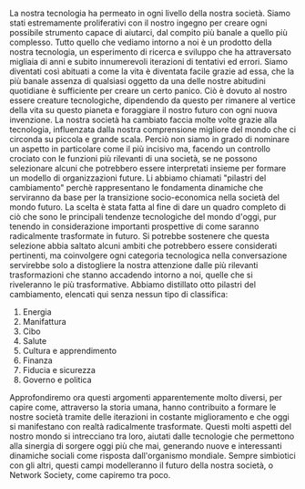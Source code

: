La nostra tecnologia ha permeato in ogni livello della nostra società. Siamo stati estremamente proliferativi con il nostro ingegno per creare ogni possibile strumento capace di aiutarci, dal compito più banale a quello più complesso. Tutto quello che vediamo intorno a noi è un prodotto della nostra tecnologia, un esperimento di ricerca e sviluppo che ha attraversato migliaia di anni e subito innumerevoli iterazioni di tentativi ed errori. Siamo diventati così abituati a come la vita è diventata facile grazie ad essa, che la più banale assenza di qualsiasi oggetto da una delle nostre abitudini quotidiane è sufficiente per creare un certo panico. Ciò è dovuto al nostro essere creature tecnologiche, dipendendo da questo per rimanere al vertice della vita su questo pianeta e foraggiare il nostro futuro con ogni nuova invenzione. La nostra società ha cambiato faccia molte volte grazie alla tecnologia, influenzata dalla nostra comprensione migliore del mondo che ci circonda su piccola e grande scala. Perciò non siamo in grado di nominare un aspetto in particolare come il più incisivo ma, facendo un controllo crociato con le funzioni più rilevanti di una società, se ne possono selezionare alcuni che potrebbero essere interpretati insieme per formare un modello di organizzazioni future. Li abbiamo chiamati "pilastri del cambiamento" perchè rappresentano le  fondamenta dinamiche che serviranno da base per la transizione socio-economica nella società del mondo futuro. La scelta è stata fatta al fine di dare un quadro completo di ciò che sono le principali tendenze tecnologiche del mondo d'oggi, pur tenendo in considerazione importanti prospettive di come saranno radicalmente trasformate in futuro. Si potrebbe sostenere che questa selezione abbia saltato alcuni ambiti che potrebbero essere considerati pertinenti, ma coinvolgere ogni categoria tecnologica nella conversazione servirebbe solo a distogliere la nostra attenzione dalle più rilevanti trasformazioni che stanno accadendo intorno a noi, quelle che si riveleranno le più trasformative.
Abbiamo distillato otto pilastri del cambiamento, elencati qui senza nessun tipo di classifica:
1.  Energia
2.  Manifattura
3.  Cibo
4.  Salute
5.  Cultura e apprendimento
6.  Finanza
7.  Fiducia e sicurezza
8.  Governo e politica

Approfondiremo ora questi argomenti apparentemente molto diversi, per capire come, attraverso la storia umana, hanno contribuito a formare le nostre società tramite delle iterazioni in costante miglioramento e che oggi si manifestano con realtà radicalmente trasformate. Questi molti aspetti del nostro mondo si intrecciano tra loro, aiutati dalle tecnologie che permettono alla sinergia di sorgere oggi più che mai, generando nuove e  interessanti dinamiche sociali come risposta dall'organismo mondiale. Sempre simbiotici con gli altri, questi campi modelleranno il futuro della nostra società, o Network Society, come capiremo tra poco.
